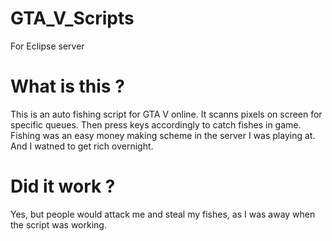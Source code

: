 # GTA_V_Scripts
For Eclipse server

# What is this ?
This is an auto fishing script for GTA V online. It scanns pixels on screen for specific queues. Then press keys accordingly to catch fishes in game. Fishing was an easy money making scheme in the server I was playing at. And I watned to get rich overnight.

# Did it work ?
Yes, but people would attack me and steal my fishes, as I was away when the script was working.
